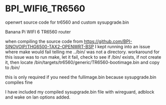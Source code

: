 # BPI_WIFI6_TR6560
openwrt source code for tr6560 and custom sysupgrade.bin


Banana Pi WIFI 6 TR6560 router

when compiling the source code from https://github.com/BPI-SINOVOIP/THG6500-TAX2-OPENWRT-BSP I kept running into an issue where make would fail telling me ../bin/ was not a directory.
workaround for this issue was to run make, let it fail, check to see if <build folder>/bin/ exists, if not create it, then locate <build folder>/bin/targets/tr6560/generic/TR6560-bootimage.bin and copy to <build folder>/bin/

this is only required if you need the fullimage.bin because sysupgrade.bin compiles fine

I have included my compiled sysupgrade.bin file with wireguard, adblock and wake on lan options added.
